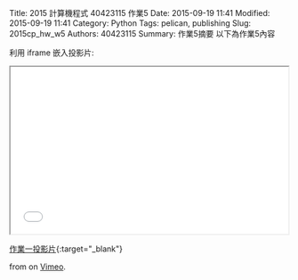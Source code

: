 Title: 2015 計算機程式 40423115 作業5
Date: 2015-09-19 11:41
Modified: 2015-09-19 11:41
Category: Python
Tags: pelican, publishing
Slug: 2015cp_hw_w5
Authors: 40423115
Summary: 作業5摘要
以下為作業5內容

利用 iframe 嵌入投影片:

<iframe src="simplest5.html" width="500" height="300"></iframe>

[作業一投影片](simplest5.html){:target="_blank"}

 from <a href="https://vimeo.com/user24079973"></a> on <a href="https://vimeo.com">Vimeo</a>.</p>
